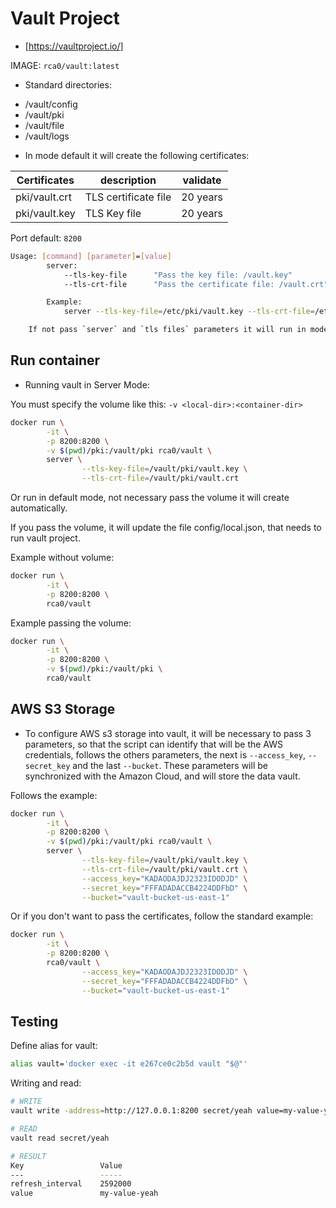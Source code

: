 # Vault Project

- [https://vaultproject.io/]

IMAGE: `rca0/vault:latest`

- Standard directories:

* /vault/config
* /vault/pki
* /vault/file
* /vault/logs

- In mode default it will create the following certificates:

Certificates | description | validate
--- | --- | ---
pki/vault.crt | TLS certificate file | 20 years
pki/vault.key | TLS Key file | 20 years

Port default: `8200`

```bash
Usage: [command] [parameter]=[value]
        server:
            --tls-key-file      "Pass the key file: /vault.key"
            --tls-crt-file      "Pass the certificate file: /vault.crt"

        Example:
            server --tls-key-file=/etc/pki/vault.key --tls-crt-file=/etc/pki/vault.crt

    If not pass `server` and `tls files` parameters it will run in mode default
```

## Run container

- Running vault in Server Mode:

You must specify the volume like this: `-v <local-dir>:<container-dir>`


```bash
docker run \
        -it \
        -p 8200:8200 \
        -v $(pwd)/pki:/vault/pki rca0/vault \
        server \
                --tls-key-file=/vault/pki/vault.key \
                --tls-crt-file=/vault/pki/vault.crt
```

Or run in default mode, not necessary pass the volume it will create automatically.

If you pass the volume, it will update the file config/local.json, that needs to run vault project.

Example without volume:

```bash
docker run \
        -it \
        -p 8200:8200 \
        rca0/vault
```

Example passing the volume:

```bash
docker run \
        -it \
        -p 8200:8200 \
        -v $(pwd)/pki:/vault/pki \
        rca0/vault
```

## AWS S3 Storage

- To configure AWS s3 storage into vault, it will be necessary to pass 3 parameters, so that the script can identify that will be the AWS credentials, follows the others parameters, the next is `--access_key`, `--secret_key` and the last `--bucket`. These parameters will be synchronized with the Amazon Cloud, and will store the data vault.

Follows the example:

```bash
docker run \
        -it \
        -p 8200:8200 \
        -v $(pwd)/pki:/vault/pki rca0/vault \
        server \
                --tls-key-file=/vault/pki/vault.key \
                --tls-crt-file=/vault/pki/vault.crt \
                --access_key="KADAODAJDJ2323IDODJD" \
                --secret_key="FFFADADACCB4224DDFbD" \
                --bucket="vault-bucket-us-east-1"
```

Or if you don't want to pass the certificates, follow the standard example:

```bash
docker run \
        -it \
        -p 8200:8200 \
        rca0/vault \
                --access_key="KADAODAJDJ2323IDODJD" \
                --secret_key="FFFADADACCB4224DDFbD" \
                --bucket="vault-bucket-us-east-1"
```

## Testing

Define alias for vault:

```bash
alias vault='docker exec -it e267ce0c2b5d vault "$@"'
```

Writing and read:

```bash
# WRITE
vault write -address=http://127.0.0.1:8200 secret/yeah value=my-value-yeah

# READ
vault read secret/yeah

# RESULT
Key             	Value
---             	-----
refresh_interval	2592000
value           	my-value-yeah
```
